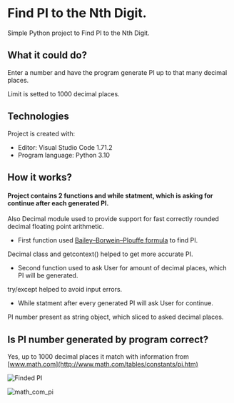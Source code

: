 # Find PI to the Nth Digit.
Simple Python project to Find PI to the Nth Digit.

## What it could do?
Enter a number and have the program generate PI up to that many decimal places.

Limit is setted to 1000 decimal places.

## Technologies
Project is created with:

* Editor: Visual Studio Code 1.71.2
* Program language: Python 3.10

## How it works?
#### Project contains 2 functions and while statment, which is asking for continue after each generated PI.

Also Decimal module used to provide support for fast correctly rounded decimal floating point arithmetic.

* First function used [Bailey–Borwein–Plouffe formula](https://en.wikipedia.org/wiki/Bailey%E2%80%93Borwein%E2%80%93Plouffe_formula) to find PI.

Decimal class and getcontext() helped to get more accurate PI. 

* Second function used to ask User for amount of decimal places, which PI will be generated.

try/except helped to avoid input errors.

* While statment after every generated PI will ask User for continue.

PI number present as string object, which sliced to asked decimal places.

## Is PI number generated by program correct?

Yes, up to 1000 decimal places it match with information from [www.math.com](http://www.math.com/tables/constants/pi.htm)

![Finded PI](https://user-images.githubusercontent.com/48264093/193942159-6d6a8e8c-81dc-44d0-9e44-f4cdfd88545d.png)

![math_com_pi](https://user-images.githubusercontent.com/48264093/193942172-0df7a3d2-7c29-449d-ba66-a63b34580645.png)

